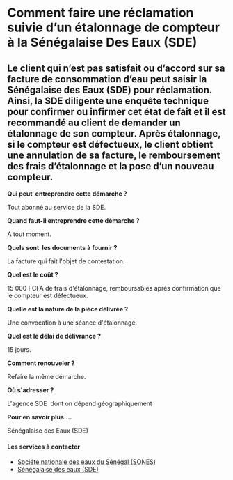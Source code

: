 # Comment faire une réclamation suivie d’un étalonnage de compteur à la Sénégalaise Des Eaux (SDE)

Le client qui n’est pas satisfait ou d’accord sur sa facture de consommation d’eau peut saisir la Sénégalaise des Eaux (SDE) pour réclamation. Ainsi, la SDE diligente une enquête technique pour confirmer ou infirmer cet état de fait et il est recommandé au client de demander un étalonnage de son compteur. Après étalonnage, si le compteur est défectueux, le client obtient une annulation de sa facture, le remboursement des frais d’étalonnage et la pose d’un nouveau compteur.
---------------------------------------------------------------------------------------------------------------------------------------------------------------------------------------------------------------------------------------------------------------------------------------------------------------------------------------------------------------------------------------------------------------------------------------------------------------------------------------------

**Qui peut  entreprendre cette démarche ?**

Tout abonné au service de la SDE.

**Quand faut-il entreprendre cette démarche ?**

A tout moment.

**Quels sont  les documents à fournir ?**

La facture qui fait l'objet de contestation.

**Quel est le coût ?**

15 000 FCFA de frais d'étalonnage, remboursables après confirmation que le compteur est défectueux.

**Quelle est la nature de la pièce délivrée ?**

Une convocation à une séance d'étalonnage.

**Quel est le délai de délivrance ?**

15 jours.

**Comment renouveler ?**

Refaire la même démarche.

**Où s'adresser ?**

L'agence SDE  dont on dépend géographiquement

**Pour en savoir plus….**

Sénégalaise des Eaux (SDE)

#### Les services à contacter

*   [Société nationale des eaux du Sénégal (SONES)](../../../services/societe-nationale-des-eaux-du-senegal-sones.md)
*   [Sénégalaise des eaux (SDE)](../../../services/senegalaise-des-eaux-sde.md)
